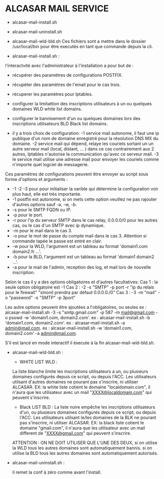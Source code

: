 # ALCASAR MAIL SERVICE

- alcasar-mail-install.sh
- alcasar-mail-uninstall.sh
- alcasar-mail-wld-bld.sh
Ces fichiers sont a mettre dans le dossier /usr/local/bin pour être executés en tant que commande depuis la cli.


- alcasar-mail-install.sh :

l'interactvité avec l'administrateur à l'installation a pour but de :
   - récupérer des paramètres de configurations POSTFIX.
   - récupéter des paramètres de l'email pour le cas trois.
   - récuperer les paramètres pour Iptables.
   - configurer la limitattion des inscriptions utilisateurs à un ou quelques domaines WLD white list domains.
   - configurer le bannisement d'un ou quelques domaines  lors des inscriptions utilisateurs BLD Black list domains.

   - il y a trois choix de configuration:
    -1 service mail autonome, il faut une ip publique d'un nom de domaine enregistré
  	pour la résolution DNS MX du domaine.
    -2 service mail qui dépend, relaye les couriels sortant un un autre serveur mail
  	(local, distant, ... ) dans ce cas contrairement aux 2 autres,
  	Iptables n'autorise la communication qu'avec ce serveur mail.
    -3 le service mail utilise une adresse mail pour envoyer les couriels
  	comme n'importe quel logciel de messagerie.

  Ces paramètres de configurations peuvent être envoyer au script sous forme d'options et arguments :
   - -1 -2 -3 pour pour initialiser la varible qui détermine la configuration voir plus haut, elle est très importante.
   - -1 postfix est autonome, si on mets cette option veuillez ne pas rajouter d'autres options sauf -a, -w, -b.
   - -s pour le SMTP FQDN ou IP.
   - -p pour le port.
   - -r pour l'ip du serveur SMTP dans le cas relay, 0.0.0.0/0 pour les autres cas, ou le cas d'un SMTP avec ip dynamique.
   - -m pour le mail dans le cas 3.
   - -o pour le mot de passe du compte mail dans le cas 3. Attention si commande tapée le passe est entré en clair.
   - -w pour la WLD, l'argument est un tableau au format 'domain1.com domain2.fr ...'.
   - -b pour la BLD, l'argument est un tableau au format 'domain1 domain2 ...'.
   - -a pour le mail de l'admin, reception des log, et mail lors de nouvelle inscription.
 
 Selon le cas il y a des options obligatoires et d'autres facultatives:
  Cas 1 : la seule option obligatoire est -1
  Cas 2 : -2 -s "SMTP" -p port -r "ip du relais pour le firewall" "sinonil prendra par défaut 0.0.0.0./0"
  Cas 3 : -3 -m "mail" -o "password" -s "SMTP" -p 3port"
  
 Les autre options peuvent être ajoutées a l'obligatoires, ou seules
	ex : alcasar-mail-install.sh -3 -s "smtp.gmail.com" -p 587 -m mail@gmail.com -o psswd -w 'domain1.com, domain2.com'.
  ex : alcasar-mail-install.sh -b 'domain1.com, domain2.com'.
  ex : alcasar-mail-install.sh -a admin@mail.com.
  ex : alcasar-mail-install.sh -w 'domain1.com, domain2.com' -a admin@mail.com.

S'il est lancé en mode interactif il éxecute à la fin alcasar-mail-wld-bld.sh.




- alcasar-mail-wld-bld.sh :

	- WHITE LIST WLD :

    La liste blanche limite les inscriptions utilisateurs a un, ou plusieurs domaines
	  configurés depuis ce script, ou depuis l'ACC.
	  Les utilisateurs utilsant d'autres domaines ne pourant pas s'inscrire, ni utiliser ALCASAR.
    EX: la white liste cotient le domaine "localdomain.com",
	  il n'aura que les utilisateur avec un mail "XXXX@localdomain.com" qui peuvent s'inscrire.

  - Black LIST BLD :
    La liste noire empêche les inscriptions utilisateurs d'un, ou plusieurs domaines
	  configurés depuis ce script, ou depuis l'ACC.
	  Les utilisateurs utilsant le/les domaines de la BLK ne pourant pas s'inscrire, ni utiliser ALCASAR.
    EX: la black liste cotient le domaine "gmail.com",
	  il n'aura que les utilisateur avec un mail different de "XXXX@gmail.com" qui peuvent s'inscrire.

  ATTENTION :	ON NE DOIT UTILISER QUE L'UNE DES DEUX,
  si on utilise la WLD tous les autres domaines sont automatiquement bannis.
  si on utilise la BLD tous les autres domaines sont automatiquement autorisés.



- alcasar-mail-uninstall.sh :

  il remet la conf à zéro comme avant l'install.
